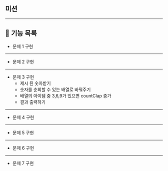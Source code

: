 ## 미션
---
## 💬  기능 목록

- 문제 1 구현
---

- 문제 2 구현

---
- 문제 3 구현
  - 제시 된 숫자받기
  - 숫자를 순회할 수 있는 배열로 바꿔주기
  - 배열의 아이템 중 3,6,9가 있으면 countClap 증가
  - 결과 출력하기

---
- 문제 4 구현
---
   
- 문제 5 구현

---

-  문제 6 구현
---
- 문제 7 구현


